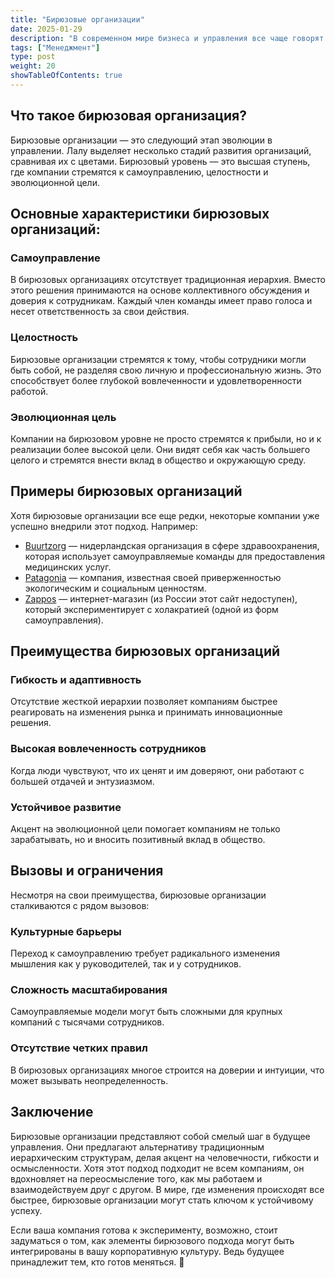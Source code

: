 ```yaml
---
title: "Бирюзовые организации"
date: 2025-01-29
description: "В современном мире бизнеса и управления все чаще говорят о бирюзовых организациях — концепции, которая меняет традиционные представления о структуре компаний, лидерстве и корпоративной культуре. Эта модель, описанная Фредериком Лалу в его книге «Открывая организации будущего» (Reinventing Organizations), предлагает радикально новый взгляд на то, как компании могут функционировать в XXI веке."
tags: ["Менеджмент"]
type: post
weight: 20
showTableOfContents: true
---
```


## Что такое бирюзовая организация?
Бирюзовые организации — это следующий этап эволюции в управлении. Лалу выделяет несколько стадий развития организаций, сравнивая их с цветами. Бирюзовый уровень — это высшая ступень, где компании стремятся к самоуправлению, целостности и эволюционной цели.

## Основные характеристики бирюзовых организаций:
### Самоуправление
В бирюзовых организациях отсутствует традиционная иерархия. Вместо этого решения принимаются на основе коллективного обсуждения и доверия к сотрудникам. Каждый член команды имеет право голоса и несет ответственность за свои действия.
### Целостность
Бирюзовые организации стремятся к тому, чтобы сотрудники могли быть собой, не разделяя свою личную и профессиональную жизнь. Это способствует более глубокой вовлеченности и удовлетворенности работой.
### Эволюционная цель
Компании на бирюзовом уровне не просто стремятся к прибыли, но и к реализации более высокой цели. Они видят себя как часть большего целого и стремятся внести вклад в общество и окружающую среду.

## Примеры бирюзовых организаций
Хотя бирюзовые организации все еще редки, некоторые компании уже успешно внедрили этот подход. Например:

- [Buurtzorg](https://www.buurtzorg.com) — нидерландская организация в сфере здравоохранения, которая использует самоуправляемые команды для предоставления медицинских услуг.
- [Patagonia](https://www.patagonia.com/) — компания, известная своей приверженностью экологическим и социальным ценностям.
- [Zappos](https://www.zappos.com/) — интернет-магазин (из России этот сайт недоступен), который экспериментирует с холакратией (одной из форм самоуправления).

## Преимущества бирюзовых организаций
### Гибкость и адаптивность
Отсутствие жесткой иерархии позволяет компаниям быстрее реагировать на изменения рынка и принимать инновационные решения.
### Высокая вовлеченность сотрудников
Когда люди чувствуют, что их ценят и им доверяют, они работают с большей отдачей и энтузиазмом.
### Устойчивое развитие
Акцент на эволюционной цели помогает компаниям не только зарабатывать, но и вносить позитивный вклад в общество.

## Вызовы и ограничения

Несмотря на свои преимущества, бирюзовые организации сталкиваются с рядом вызовов:

### Культурные барьеры
Переход к самоуправлению требует радикального изменения мышления как у руководителей, так и у сотрудников.
### Сложность масштабирования
Самоуправляемые модели могут быть сложными для крупных компаний с тысячами сотрудников.
### Отсутствие четких правил
В бирюзовых организациях многое строится на доверии и интуиции, что может вызывать неопределенность.

## Заключение
Бирюзовые организации представляют собой смелый шаг в будущее управления. Они предлагают альтернативу традиционным иерархическим структурам, делая акцент на человечности, гибкости и осмысленности. Хотя этот подход подходит не всем компаниям, он вдохновляет на переосмысление того, как мы работаем и взаимодействуем друг с другом. В мире, где изменения происходят все быстрее, бирюзовые организации могут стать ключом к устойчивому успеху.

Если ваша компания готова к эксперименту, возможно, стоит задуматься о том, как элементы бирюзового подхода могут быть интегрированы в вашу корпоративную культуру. Ведь будущее принадлежит тем, кто готов меняться. 🌱